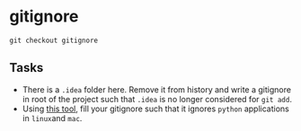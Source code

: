 # gitignore

```shell
git checkout gitignore
```

## Tasks
- There is a `.idea` folder here. Remove it from history and write a gitignore in root of the project such that `.idea` is no longer considered for `git add`.
- Using [this tool](https://www.toptal.com/developers/gitignore), fill your gitignore such that it ignores `python` applications in `linux`and `mac`.